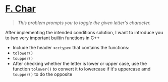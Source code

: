 # [F. Char](https://codeforces.com/group/6uhngucRCe/contest/429334/problem/F)
> *This problem prompts you to toggle the given letter's character.*

After implementing the intended conditions solution, I want to introduce you to two very important builtin functions in C++
+ Include the header ```<cctype>``` that contains the functions:
 + ```tolower()```
 + ```toupper()```
+ After checking whether the letter is lower or upper case, use the function ```tolower()``` to convert it to lowercase if it's uppercase amd ```toupper()``` to do the opposite
